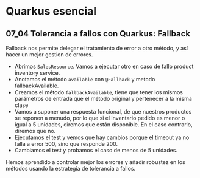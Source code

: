 # Quarkus esencial
## 07_04 Tolerancia a fallos con Quarkus: Fallback

Fallback nos permite delegar el tratamiento de error a otro método, y así hacer un mejor gestion de errores.


* Abrimos `SalesResource`. Vamos a ejecutar otro en caso de fallo product inventory service.
* Anotamos el método `available` con `@Fallback` y metodo fallbackAvailable.
* Creamos el método `fallbackAvailable`, tiene que tener los mismos parámetros de entrada que el método original y pertenecer a
  la misma clase
* Vamos a suponer una respuesta funcional, de que nuestros productos se reponen a menudo, por lo que si el inventario pedido es 
menor o igual a 5 unidades, diremos que están disponible. En el caso contrario, diremos que no.
* Ejecutamos el test y vemos que hay cambios porque el timeout ya no falla a error 500, sino que responde 200.
* Cambiamos el test y probamos el caso de menos de 5 unidades.

Hemos aprendido a controlar mejor los errores y añadir robustez en los métodos usando la estrategia de tolerancia a fallos.


